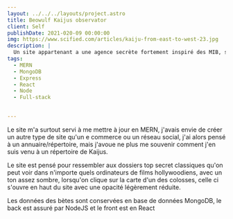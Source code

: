 ```yaml
---
layout: ../../../layouts/project.astro
title: Beowulf Kaijus observator
client: Self
publishDate: 2021-020-09 00:00:00
img: https://www.scified.com/articles/kaiju-from-east-to-west-23.jpg
description: |
  Un site appartenant a une agence secrète fortement inspiré des MIB, sauf que ceux ci ont pour objet de surveillance les Kaijus.
tags:
  - MERN
  - MongoDB
  - Express
  - React
  - Node
  - Full-stack

  
---
```


Le site m'a surtout servi à me mettre à jour en MERN, j'avais envie de créer un autre type de site qu'un e commerce ou un réseau social, j'ai alors pensé à un annuaire/répertoire, mais j'avoue ne plus me souvenir comment j'en suis venu à un répertoire de Kaijus.

Le site est pensé pour ressembler aux dossiers top secret classiques qu'on peut voir dans n'importe quels ordinateurs de films hollywoodiens, avec un ton assez sombre, lorsqu'on clique sur la carte d'un des colosses, celle ci s'ouvre en haut du site avec une opacité légèrement réduite.

Les données des bètes sont conservées en base de données MongoDB, le back est assuré par NodeJS et le front est en React